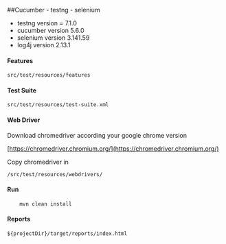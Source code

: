 ##Cucumber - testng - selenium

* testng version = 7.1.0
* cucumber version 5.6.0
* selenium version 3.141.59
* log4j version 2.13.1

#### Features

    src/test/resources/features
    
#### Test Suite

    src/test/resources/test-suite.xml
    
#### Web Driver
    
Download chromedriver according your google chrome version
    
[https://chromedriver.chromium.org/](https://chromedriver.chromium.org/)

Copy chromedriver in
    
    /src/test/resources/webdrivers/    
    
#### Run
        
        mvn clean install
        
#### Reports

    ${projectDir}/target/reports/index.html
    
